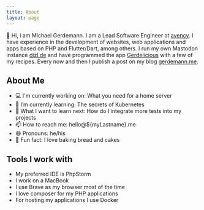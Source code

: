 ```yaml
---
title: About
layout: page
---
```


👋 Hi, i am Michael Gerdemann. I am a Lead Software Engineer at [avency](https://www.avency.de).
I have experience in the development of websites, web applications and apps based on PHP and Flutter/Dart, among others.
I run my own Mastodon instance [dizl.de](https://dizl.de) and have programmed the app [Gerdelicious](https://apps.apple.com/bw/app/gerdelicious/id1547135961) with a few of my recipes.
Every now and then I publish a post on my blog [gerdemann.me](https://gerdemann.me).

## About Me

* 💻 I'm currently working on: What you need for a home server
* 🔭 I’m currently learning: The secrets of Kubernetes
* 🤔 What I want to learn next: How do I integrate more tests into my projects
* 📫 How to reach me: hello@${myLastname}.me
* 😄 Pronouns: he/his
* 🥖 Fun fact: I love baking bread and cakes

## Tools I work with

* My preferred IDE is PhpStorm
* I work on a MacBook
* I use Brave as my browser most of the time
* I love composer for my PHP applications
* For hosting my applications I use Docker
